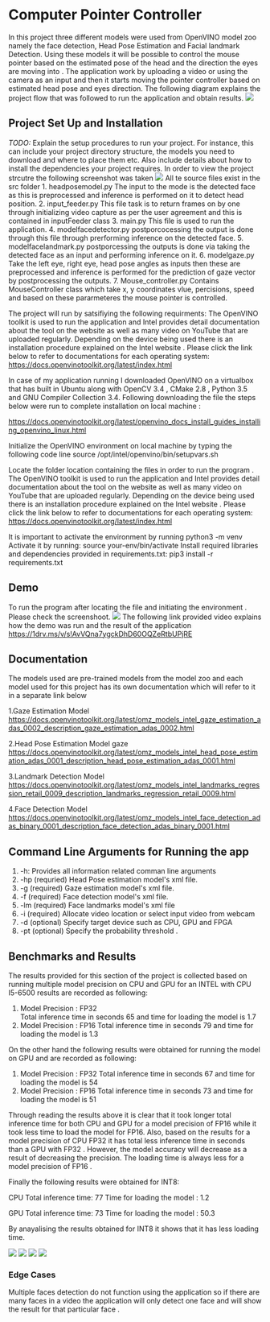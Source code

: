 # Computer Pointer Controller
In this project three different models were used from OpenVINO model zoo namely the face detection, Head Pose Estimation and Facial landmark Detection. Using these models it will be possible to control the mouse pointer based on the estimated pose of the head and the direction the eyes are moving into . The application work by uploading a video or using the camera as an input and then it starts moving the pointer controller based on estimated head pose and eyes direction. The following diagram explains the project flow that was followed to run the application and obtain results. 
![](Flow%20of%20project.JPG)


## Project Set Up and Installation
*TODO:* Explain the setup procedures to run your project. For instance, this can include your project directory structure, the models you need to download and where to place them etc. Also include details about how to install the dependencies your project requires.
In order to view the project strcutre the following screenshot was taken
![](tree.PNG)
All te source files exist in the src folder 
    1. headposemodel.py 
       The input to the mode is the detected face as this is preprocessed and inference is performed on it to detect head position. 
    2. input_feeder.py 
       This file task is to return frames on by one through initializing video capture as per the user agreement and this is contained in    inputFeeder class 
    3.  main.py 
       This file is used to run the application. 
    4. modelfacedetector.py 
       postporcocessing the output is done through this file through prerforming inference on the detected face. 
    5. modelfacelandmark.py 
       postporcessing the outputs is done via taking the detected face as an input and performing inference on it. 
    6. modelgaze.py 
       Take the left eye, right eye, head pose angles as inputs then these are preprocessed and inference is performed for the prediction of gaze vector by postprocessing the outputs. 
    7. Mouse_controller.py
       Contains MouseController class which take x, y coordinates vlue, percisions, speed and based on these pararmeteres the mouse pointer is controlled. 
       


The project will run by satsifiying the following requirments: 
The OpenVINO toolkit is used to run the application and Intel provides detail documentation about the tool on the website as well as many video on YouTube that are uploaded regularly. Depending on the device being used there is an installation procedure explained on the Intel website . Please click the link below to refer to documentations for each operating system: 
https://docs.openvinotoolkit.org/latest/index.html

In case of my application running I downloaded OpenVINO on a virtualbox that has built in Ubuntu along with OpenCV 3.4 , CMake 2.8 , Python 3.5 and GNU Compiler Collection 3.4. 
Following downloading the  file the steps below were run to complete installation on local machine : 

https://docs.openvinotoolkit.org/latest/openvino_docs_install_guides_installing_openvino_linux.html

Initialize the OpenVINO environment on local machine by typing the following code line 
source /opt/intel/openvino/bin/setupvars.sh 
  
Locate the folder location containing the files in order to run the program . 
The OpenVINO toolkit is used to run the application and Intel provides detail documentation about the tool on the website as well as many video on YouTube that are uploaded regularly. Depending on the device being used there is an installation procedure explained on the Intel website . Please click the link below to refer to documentations for each operating system: 
https://docs.openvinotoolkit.org/latest/index.html

It is important to activate the environment by running 
python3 -m venv <your-env>
Activate it by running:
source your-env/bin/activate
Install required libraries and dependencies provided in requirements.txt:
pip3 install -r requirements.txt

## Demo
To run the program after locating the file and initiating the environment . Please check the screenshoot. 
![](running%20the%20program.PNG)
The following link provided video explains how the demo was run and the result of the application https://1drv.ms/v/s!AvVQna7ygckDhD60OQZeRtbUPjRE

## Documentation
The models used are pre-trained models from the model zoo and each model used for this project has its own documentation which will refer to it in a separate link below 

1.Gaze Estimation Model 
https://docs.openvinotoolkit.org/latest/omz_models_intel_gaze_estimation_adas_0002_description_gaze_estimation_adas_0002.html

2.Head Pose Estimation Model gaze 
https://docs.openvinotoolkit.org/latest/omz_models_intel_head_pose_estimation_adas_0001_description_head_pose_estimation_adas_0001.html

3.Landmark Detection Model 
https://docs.openvinotoolkit.org/latest/omz_models_intel_landmarks_regression_retail_0009_description_landmarks_regression_retail_0009.html

4.Face Detection Model 
https://docs.openvinotoolkit.org/latest/omz_models_intel_face_detection_adas_binary_0001_description_face_detection_adas_binary_0001.html

## Command Line Arguments for Running the app 
1. -h: Provides all information related comman line arguments 
2. -hp (requried) Head Pose estimation model's xml file. 
3. -g (required) Gaze estimation model's xml file. 
4. -f (required) Face detection model's xml file. 
5. -lm (required) Face landmarks model's xml file 
6. -i (required) Allocate video location or select input video from webcam 
7. -d (optional) Specify target device such as CPU, GPU and FPGA 
8. -pt (optional) Specify the probability threshold . 
## Benchmarks and Results 
The results provided for this section of the project is collected based on running multiple model precision on CPU and GPU for an INTEL with CPU I5-6500 results are
recorded as following: 

1. Model Precision : FP32  
   Total inference time in seconds 65  and time for loading the model is 1.7 
2. Model Precision : FP16 
   Total inference time in seconds 79 and time for loading the model is 1.3
   
 On the other hand the following results were obtained for running the model on GPU and are recorded as following: 

1. Model Precision : FP32 
  Total inference time in seconds 67 and time for loading the model is 54 
2. Model Precision : FP16 
  Total inference time in seconds 73 and time for loading the model is 51 
  
Through reading the results above it is clear that it took longer total inference time for both CPU and GPU for a model precision of FP16 while it took less time to load  the model for FP16. Also, based on the results for a model precision of CPU FP32 it has total less inference time in seconds than a GPU with FP32 . However, the model accuracy will decrease as a result of decreasing the precision. The loading time is always less for a model precision of FP16 . 

Finally the following results were obtained for INT8: 

CPU 
Total inference time: 77 Time for loading the model : 1.2 

GPU
Total inference time: 73 Time for loading the model : 50.3 

By anayalising the results obtained for  INT8 it shows that it has less loading time. 

![](loading%20time%20FP32.png)
![](inference%20time%20cpu%20and%20GPU%20FP32.png)
![](FP16%20inference%20time.png)
![](Loading%20time%20FP16.png)

### Edge Cases
Multiple faces detection do not function using the application so if there are many faces in a video the application will only detect one face and will show the result for that particular face . 
